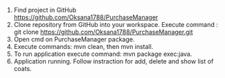 1. Find project in GitHub https://github.com/Oksana1788/PurchaseManager
2. Clone repository from GitHub into your workspace. Execute command : git clone https://github.com/Oksana1788/PurchaseManager.git
3. Open cmd on PurchaseManager package.
4. Execute commands: mvn clean, then mvn install.
5. To run application execute command: mvn package exec:java.
6. Application running. Follow instraction for add, delete and show list of coats.
